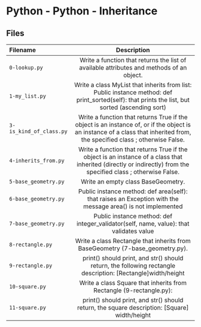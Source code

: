 # Python - Python - Inheritance
## Files
| Filename | Description |
| :-------------- | :-----------: |
| `0-lookup.py` | Write a function that returns the list of available attributes and methods of an object. |
| `1-my_list.py` | Write a class MyList that inherits from list: Public instance method: def print_sorted(self): that prints the list, but sorted (ascending sort) |
| `3-is_kind_of_class.py` | Write a function that returns True if the object is an instance of, or if the object is an instance of a class that inherited from, the specified class ; otherwise False. |
| `4-inherits_from.py` | Write a function that returns True if the object is an instance of a class that inherited (directly or indirectly) from the specified class ; otherwise False. |
| `5-base_geometry.py` | Write an empty class BaseGeometry. |
| `6-base_geometry.py` | Public instance method: def area(self): that raises an Exception with the message area() is not implemented |
| `7-base_geometry.py` | Public instance method: def integer_validator(self, name, value): that validates value |
| `8-rectangle.py` | Write a class Rectangle that inherits from BaseGeometry (7-base_geometry.py). |
| `9-rectangle.py` | print() should print, and str() should return, the following rectangle description: [Rectangle]width/height |
| `10-square.py` | Write a class Square that inherits from Rectangle (9-rectangle.py): |
| `11-square.py` | print() should print, and str() should return, the square description: [Square] width/height |